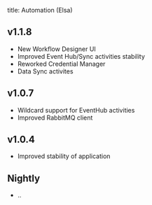 title: Automation (Elsa)

## v1.1.8

- New Workflow Designer UI
- Improved Event Hub/Sync activities stability
- Reworked Credential Manager
- Data Sync activites

## v1.0.7

- Wildcard support for EventHub activities
- Improved RabbitMQ client

## v1.0.4

- Improved stability of application

## Nightly

- ..
